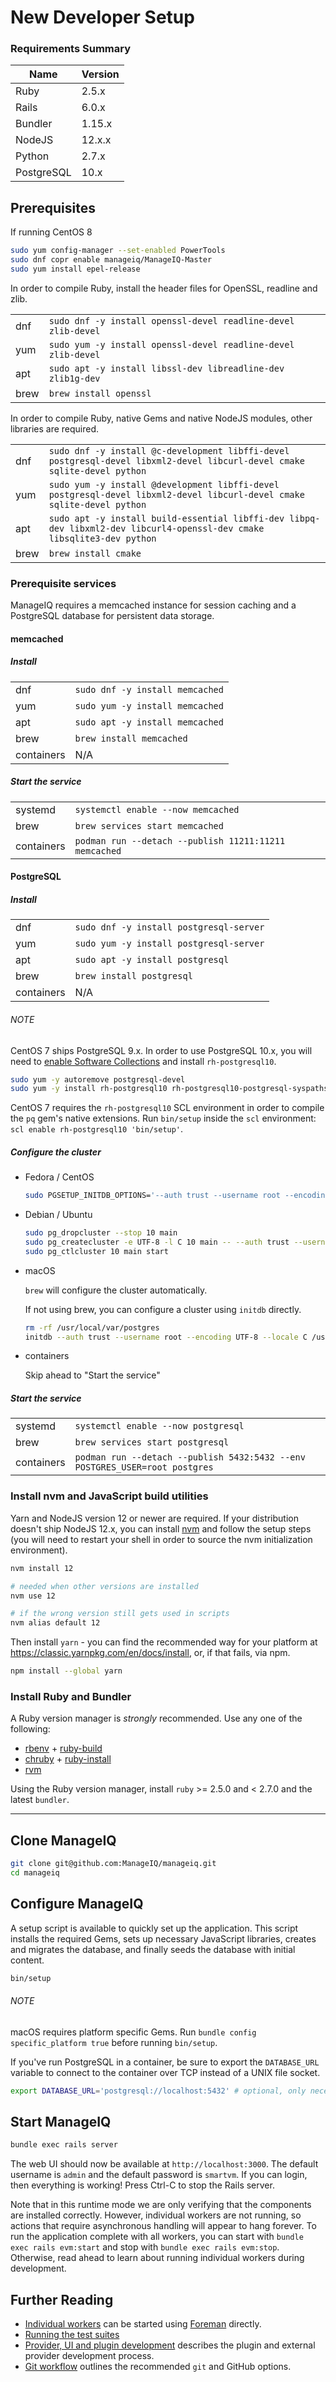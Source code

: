 # New Developer Setup

### Requirements Summary

| **Name**   | **Version** |
| ---------- | ----------- |
| Ruby       | 2.5.x       |
| Rails      | 6.0.x       |
| Bundler    | 1.15.x      |
| NodeJS     | 12.x.x      |
| Python     | 2.7.x       |
| PostgreSQL | 10.x        |

## Prerequisites

If running CentOS 8

```bash
sudo yum config-manager --set-enabled PowerTools
sudo dnf copr enable manageiq/ManageIQ-Master
sudo yum install epel-release
```

In order to compile Ruby, install the header files for OpenSSL, readline and zlib.

|      |     |
| ---- | --- |
| dnf  | `sudo dnf -y install openssl-devel readline-devel zlib-devel` |
| yum  | `sudo yum -y install openssl-devel readline-devel zlib-devel` |
| apt  | `sudo apt -y install libssl-dev libreadline-dev zlib1g-dev` |
| brew | `brew install openssl` |


In order to compile Ruby, native Gems and native NodeJS modules, other libraries are required.

|      |     |
| ---- | --- |
| dnf  | `sudo dnf -y install @c-development libffi-devel postgresql-devel libxml2-devel libcurl-devel cmake sqlite-devel python` |
| yum  | `sudo yum -y install @development libffi-devel postgresql-devel libxml2-devel libcurl-devel cmake sqlite-devel python` |
| apt  | `sudo apt -y install build-essential libffi-dev libpq-dev libxml2-dev libcurl4-openssl-dev cmake libsqlite3-dev python` |
| brew | `brew install cmake` |

### Prerequisite services

ManageIQ requires a memcached instance for session caching and a PostgreSQL database for persistent data storage.

#### memcached

##### Install

|            |     |
| ---------- | --- |
| dnf        | `sudo dnf -y install memcached` |
| yum        | `sudo yum -y install memcached` |
| apt        | `sudo apt -y install memcached` |
| brew       | `brew install memcached` |
| containers | N/A |

##### Start the service

|            |     |
| ---------- | --- |
| systemd    | `systemctl enable --now memcached` |
| brew       | `brew services start memcached` |
| containers | `podman run --detach --publish 11211:11211 memcached` |

#### PostgreSQL

##### Install

|            |     |
| ---------- | --- |
| dnf        | `sudo dnf -y install postgresql-server` |
| yum        | `sudo yum -y install postgresql-server` |
| apt        | `sudo apt -y install postgresql` |
| brew       | `brew install postgresql` |
| containers | N/A |

###### NOTE

CentOS 7 ships PostgreSQL 9.x. In order to use PostgreSQL 10.x, you will need to [enable Software Collections](https://www.softwarecollections.org/en/docs/) and install `rh-postgresql10`.

```bash
sudo yum -y autoremove postgresql-devel
sudo yum -y install rh-postgresql10 rh-postgresql10-postgresql-syspaths rh-postgresql10-postgresql-devel rh-postgresql10-postgresql-server-syspaths
```

CentOS 7 requires the `rh-postgresql10` SCL environment in order to compile the `pq` gem's native extensions. Run `bin/setup` inside the `scl` environment: `scl enable rh-postgresql10 'bin/setup'`.

##### Configure the cluster

* Fedora / CentOS

  ```bash
  sudo PGSETUP_INITDB_OPTIONS='--auth trust --username root --encoding UTF-8 --locale C' postgresql-setup --initdb
  ```

* Debian / Ubuntu

  ```bash
  sudo pg_dropcluster --stop 10 main
  sudo pg_createcluster -e UTF-8 -l C 10 main -- --auth trust --username root
  sudo pg_ctlcluster 10 main start
  ```

* macOS

  `brew` will configure the cluster automatically.

  If not using brew, you can configure a cluster using `initdb` directly.

  ```bash
  rm -rf /usr/local/var/postgres
  initdb --auth trust --username root --encoding UTF-8 --locale C /usr/local/var/postgres
  ```

* containers

  Skip ahead to "Start the service"

##### Start the service

|            |     |
| ---------- | --- |
| systemd    | `systemctl enable --now postgresql` |
| brew       | `brew services start postgresql` |
| containers | `podman run --detach --publish 5432:5432 --env POSTGRES_USER=root postgres` |

### Install nvm and JavaScript build utilities

Yarn and NodeJS version 12 or newer are required. If your distribution doesn't ship NodeJS 12.x, you can install [nvm](https://github.com/nvm-sh/nvm) and follow the setup steps (you will need to restart your shell in order to source the nvm initialization environment).

```bash
nvm install 12

# needed when other versions are installed
nvm use 12

# if the wrong version still gets used in scripts
nvm alias default 12
```

Then install `yarn` - you can find the recommended way for your platform at https://classic.yarnpkg.com/en/docs/install, or, if that fails, via npm.

```bash
npm install --global yarn
```

### Install Ruby and Bundler

A Ruby version manager is *strongly* recommended. Use any one of the following:

* [rbenv](https://github.com/rbenv/rbenv) + [ruby-build](https://github.com/rbenv/ruby-build#readme)
* [chruby](https://github.com/postmodern/chruby) + [ruby-install](https://github.com/postmodern/ruby-install)
* [rvm](http://rvm.io/)

Using the Ruby version manager, install `ruby` >= 2.5.0 and < 2.7.0 and the latest `bundler`.

---

## Clone ManageIQ

```bash
git clone git@github.com:ManageIQ/manageiq.git
cd manageiq
```

## Configure ManageIQ

A setup script is available to quickly set up the application. This script installs the required Gems, sets up necessary JavaScript libraries, creates and migrates the database, and finally seeds the database with initial content.


```bash
bin/setup
```

###### NOTE

macOS requires platform specific Gems. Run `bundle config specific_platform true` before running `bin/setup`.

If you've run PostgreSQL in a container, be sure to export the `DATABASE_URL` variable to connect to the container over TCP instead of a UNIX file socket.

```bash
export DATABASE_URL='postgresql://localhost:5432' # optional, only necessary if PostgreSQL is running in a container
```

## Start ManageIQ

```bash
bundle exec rails server
```

The web UI should now be available at `http://localhost:3000`. The default username is `admin` and the default password is `smartvm`.  If you can login, then everything is working!  Press Ctrl-C to stop the Rails server.

Note that in this runtime mode we are only verifying that the components are installed correctly.  However, individual workers are not running, so actions that require asynchronous handling will appear to hang forever.  To run the application complete with all workers, you can start with `bundle exec rails evm:start` and stop with `bundle exec rails evm:stop`.  Otherwise, read ahead to learn about running individual workers during development.

## Further Reading

* [Individual workers](developer_setup/foreman.md) can be started using [Foreman](https://ddollar.github.io/foreman) directly.
* [Running the test suites](developer_setup/running_test_suites.md)
* [Provider, UI and plugin development](developer_setup/plugins.md) describes the plugin and external provider development process.
* [Git workflow](developer_setup/git_workflow.md) outlines the recommended `git` and GitHub options.
